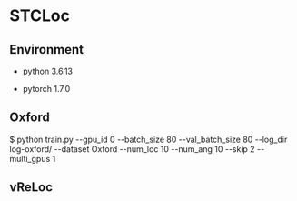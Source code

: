 # STCLoc

## Environment

- python 3.6.13

- pytorch 1.7.0


## Oxford

$ python train.py --gpu_id 0 --batch_size 80 --val_batch_size 80 --log_dir log-oxford/ --dataset Oxford --num_loc 10 --num_ang 10 --skip 2 --multi_gpus 1

## vReLoc
